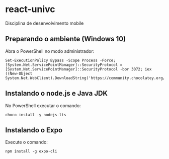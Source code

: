# react-univc
Disciplina de desenvolvimento mobile

## Preparando o ambiente (Windows 10)
Abra o PowerShell no modo administrador:
```
Set-ExecutionPolicy Bypass -Scope Process -Force; [System.Net.ServicePointManager]::SecurityProtocol = [System.Net.ServicePointManager]::SecurityProtocol -bor 3072; iex ((New-Object System.Net.WebClient).DownloadString('https://community.chocolatey.org/install.ps1'))
```

## Instalando o node.js e Java JDK
No PowerShell executar o comando:
```
choco install -y nodejs-lts
```

## Instalando o Expo
Execute o comando:
```
npm install -g expo-cli
```
